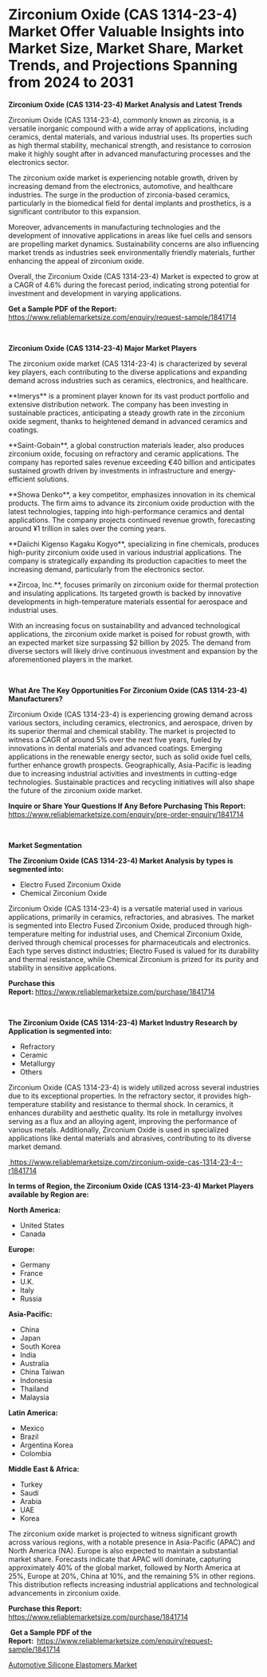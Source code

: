 <p><h1>Zirconium Oxide (CAS 1314-23-4) Market Offer Valuable Insights into Market Size, Market Share, Market Trends, and Projections Spanning from 2024 to 2031</h1></p><p><strong>Zirconium Oxide (CAS 1314-23-4) Market Analysis and Latest Trends</strong></p>
<p><p>Zirconium Oxide (CAS 1314-23-4), commonly known as zirconia, is a versatile inorganic compound with a wide array of applications, including ceramics, dental materials, and various industrial uses. Its properties such as high thermal stability, mechanical strength, and resistance to corrosion make it highly sought after in advanced manufacturing processes and the electronics sector.</p><p>The zirconium oxide market is experiencing notable growth, driven by increasing demand from the electronics, automotive, and healthcare industries. The surge in the production of zirconia-based ceramics, particularly in the biomedical field for dental implants and prosthetics, is a significant contributor to this expansion.  </p><p>Moreover, advancements in manufacturing technologies and the development of innovative applications in areas like fuel cells and sensors are propelling market dynamics. Sustainability concerns are also influencing market trends as industries seek environmentally friendly materials, further enhancing the appeal of zirconium oxide.</p><p>Overall, the Zirconium Oxide (CAS 1314-23-4) Market is expected to grow at a CAGR of 4.6% during the forecast period, indicating strong potential for investment and development in varying applications.</p></p>
<p><strong>Get a Sample PDF of the Report:&nbsp;</strong> <a href="https://www.reliablemarketsize.com/enquiry/request-sample/1841714?utm_campaign=1836&utm_medium=2&utm_source=Github&utm_content=ia&utm_term=31122024&utm_id=zirconium-oxide-cas-1314-23-4">https://www.reliablemarketsize.com/enquiry/request-sample/1841714</a></p>
<p>&nbsp;</p>
<p><strong>Zirconium Oxide (CAS 1314-23-4) Major Market Players</strong></p>
<p><p>The zirconium oxide market (CAS 1314-23-4) is characterized by several key players, each contributing to the diverse applications and expanding demand across industries such as ceramics, electronics, and healthcare.</p><p>**Imerys** is a prominent player known for its vast product portfolio and extensive distribution network. The company has been investing in sustainable practices, anticipating a steady growth rate in the zirconium oxide segment, thanks to heightened demand in advanced ceramics and coatings.</p><p>**Saint-Gobain**, a global construction materials leader, also produces zirconium oxide, focusing on refractory and ceramic applications. The company has reported sales revenue exceeding €40 billion and anticipates sustained growth driven by investments in infrastructure and energy-efficient solutions.</p><p>**Showa Denko**, a key competitor, emphasizes innovation in its chemical products. The firm aims to advance its zirconium oxide production with the latest technologies, tapping into high-performance ceramics and dental applications. The company projects continued revenue growth, forecasting around ¥1 trillion in sales over the coming years.</p><p>**Daiichi Kigenso Kagaku Kogyo**, specializing in fine chemicals, produces high-purity zirconium oxide used in various industrial applications. The company is strategically expanding its production capacities to meet the increasing demand, particularly from the electronics sector.</p><p>**Zircoa, Inc.**, focuses primarily on zirconium oxide for thermal protection and insulating applications. Its targeted growth is backed by innovative developments in high-temperature materials essential for aerospace and industrial uses.</p><p>With an increasing focus on sustainability and advanced technological applications, the zirconium oxide market is poised for robust growth, with an expected market size surpassing $2 billion by 2025. The demand from diverse sectors will likely drive continuous investment and expansion by the aforementioned players in the market.</p></p>
<p>&nbsp;</p>
<p><strong>What Are The Key Opportunities For Zirconium Oxide (CAS 1314-23-4) Manufacturers?</strong></p>
<p><p>Zirconium Oxide (CAS 1314-23-4) is experiencing growing demand across various sectors, including ceramics, electronics, and aerospace, driven by its superior thermal and chemical stability. The market is projected to witness a CAGR of around 5% over the next five years, fueled by innovations in dental materials and advanced coatings. Emerging applications in the renewable energy sector, such as solid oxide fuel cells, further enhance growth prospects. Geographically, Asia-Pacific is leading due to increasing industrial activities and investments in cutting-edge technologies. Sustainable practices and recycling initiatives will also shape the future of the zirconium oxide market.</p></p>
<p><strong>Inquire or Share Your Questions If Any Before Purchasing This Report:</strong> <a href="https://www.reliablemarketsize.com/enquiry/pre-order-enquiry/1841714?utm_campaign=1836&utm_medium=2&utm_source=Github&utm_content=ia&utm_term=31122024&utm_id=zirconium-oxide-cas-1314-23-4">https://www.reliablemarketsize.com/enquiry/pre-order-enquiry/1841714</a></p>
<p>&nbsp;</p>
<p><strong>Market Segmentation</strong></p>
<p><strong>The Zirconium Oxide (CAS 1314-23-4) Market Analysis by types is segmented into:</strong></p>
<p><ul><li>Electro Fused Zirconium Oxide</li><li>Chemical Zirconium Oxide</li></ul></p>
<p><p>Zirconium Oxide (CAS 1314-23-4) is a versatile material used in various applications, primarily in ceramics, refractories, and abrasives. The market is segmented into Electro Fused Zirconium Oxide, produced through high-temperature melting for industrial uses, and Chemical Zirconium Oxide, derived through chemical processes for pharmaceuticals and electronics. Each type serves distinct industries; Electro Fused is valued for its durability and thermal resistance, while Chemical Zirconium is prized for its purity and stability in sensitive applications.</p></p>
<p><strong>Purchase this Report:&nbsp;</strong><a href="https://www.reliablemarketsize.com/purchase/1841714?utm_campaign=1836&utm_medium=2&utm_source=Github&utm_content=ia&utm_term=31122024&utm_id=zirconium-oxide-cas-1314-23-4">https://www.reliablemarketsize.com/purchase/1841714</a></p>
<p>&nbsp;</p>
<p><strong>The Zirconium Oxide (CAS 1314-23-4) Market Industry Research by Application is segmented into:</strong></p>
<p><ul><li>Refractory</li><li>Ceramic</li><li>Metallurgy</li><li>Others</li></ul></p>
<p><p>Zirconium Oxide (CAS 1314-23-4) is widely utilized across several industries due to its exceptional properties. In the refractory sector, it provides high-temperature stability and resistance to thermal shock. In ceramics, it enhances durability and aesthetic quality. Its role in metallurgy involves serving as a flux and an alloying agent, improving the performance of various metals. Additionally, Zirconium Oxide is used in specialized applications like dental materials and abrasives, contributing to its diverse market demand.</p></p>
<p><a href="https://www.reliablemarketsize.com/zirconium-oxide-cas-1314-23-4--r1841714?utm_campaign=1836&utm_medium=2&utm_source=Github&utm_content=ia&utm_term=31122024&utm_id=zirconium-oxide-cas-1314-23-4">&nbsp;https://www.reliablemarketsize.com/zirconium-oxide-cas-1314-23-4--r1841714</a></p>
<p><strong>In terms of Region, the Zirconium Oxide (CAS 1314-23-4) Market Players available by Region are:</strong></p>
<p>
    <p> <strong> North America: </strong>
        <ul>
            <li>United States</li>
            <li>Canada</li>
        </ul>
        </p> 
    <p> <strong> Europe: </strong>
        <ul>
            <li>Germany</li>
            <li>France</li>
            <li>U.K.</li>
            <li>Italy</li>
            <li>Russia</li>
        </ul>
        </p> 
    <p> <strong> Asia-Pacific: </strong>
        <ul>
            <li>China</li>
            <li>Japan</li>
            <li>South Korea</li>
            <li>India</li>
            <li>Australia</li>
            <li>China Taiwan</li>
            <li>Indonesia</li>
            <li>Thailand</li>
            <li>Malaysia</li>
        </ul>
        </p> 
    <p> <strong> Latin America: </strong>
        <ul>
            <li>Mexico</li>
            <li>Brazil</li>
            <li>Argentina Korea</li>
            <li>Colombia</li>
        </ul>
        </p> 
    <p> <strong> Middle East & Africa: </strong>
        <ul>
            <li>Turkey</li>
            <li>Saudi</li>
            <li>Arabia</li>
            <li>UAE</li>
            <li>Korea</li>
        </ul>
    </p>
    </p>
<p><p>The zirconium oxide market is projected to witness significant growth across various regions, with a notable presence in Asia-Pacific (APAC) and North America (NA). Europe is also expected to maintain a substantial market share. Forecasts indicate that APAC will dominate, capturing approximately 40% of the global market, followed by North America at 25%, Europe at 20%, China at 10%, and the remaining 5% in other regions. This distribution reflects increasing industrial applications and technological advancements in zirconium oxide.</p></p>
<p><strong>Purchase this Report: </strong><a href="https://www.reliablemarketsize.com/purchase/1841714?utm_campaign=1836&utm_medium=2&utm_source=Github&utm_content=ia&utm_term=31122024&utm_id=zirconium-oxide-cas-1314-23-4">https://www.reliablemarketsize.com/purchase/1841714</a></p>
<p>&nbsp;<strong>Get a Sample PDF of the Report:&nbsp;&nbsp;</strong><a href="https://www.reliablemarketsize.com/enquiry/request-sample/1841714?utm_campaign=1836&utm_medium=2&utm_source=Github&utm_content=ia&utm_term=31122024&utm_id=zirconium-oxide-cas-1314-23-4">https://www.reliablemarketsize.com/enquiry/request-sample/1841714</a></p>
<p><strong></strong></p>
<p><p><a href="https://github.com/mabutironaldo/Market-Research-Report-List-6/blob/main/automotive-silicone-elastomers-market.md?utm_campaign=1836&utm_medium=2&utm_source=Github&utm_content=ia&utm_term=31122024&utm_id=zirconium-oxide-cas-1314-23-4">Automotive Silicone Elastomers Market</a></p></p>
